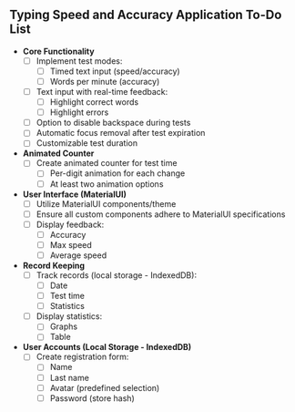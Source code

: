 ## Typing Speed and Accuracy Application To-Do List

- **Core Functionality**
    - [ ] Implement test modes:
        - [ ] Timed text input (speed/accuracy)
        - [ ] Words per minute (accuracy)
    - [ ] Text input with real-time feedback:
        - [ ] Highlight correct words
        - [ ] Highlight errors
    - [ ] Option to disable backspace during tests
    - [ ] Automatic focus removal after test expiration
    - [ ] Customizable test duration
- **Animated Counter**
    - [ ] Create animated counter for test time
        - [ ] Per-digit animation for each change
        - [ ] At least two animation options
- **User Interface (MaterialUI)**
    - [ ] Utilize MaterialUI components/theme
    - [ ] Ensure all custom components adhere to MaterialUI specifications
    - [ ] Display feedback:
        - [ ] Accuracy
        - [ ] Max speed
        - [ ] Average speed
- **Record Keeping**
    - [ ] Track records (local storage - IndexedDB):
        - [ ] Date
        - [ ] Test time
        - [ ] Statistics
    - [ ] Display statistics:
        - [ ] Graphs
        - [ ] Table
- **User Accounts (Local Storage - IndexedDB)**
    - [ ] Create registration form:
        - [ ] Name
        - [ ] Last name
        - [ ] Avatar (predefined selection)
        - [ ] Password (store hash) 
